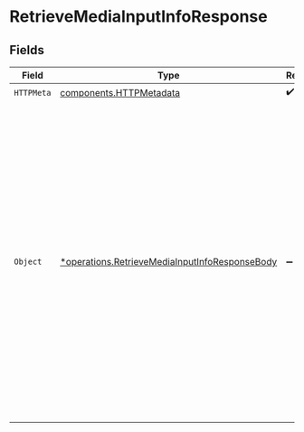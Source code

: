 # RetrieveMediaInputInfoResponse


## Fields

| Field                                                                                                                                                                                                                                                                                                                                                                                              | Type                                                                                                                                                                                                                                                                                                                                                                                               | Required                                                                                                                                                                                                                                                                                                                                                                                           | Description                                                                                                                                                                                                                                                                                                                                                                                        | Example                                                                                                                                                                                                                                                                                                                                                                                            |
| -------------------------------------------------------------------------------------------------------------------------------------------------------------------------------------------------------------------------------------------------------------------------------------------------------------------------------------------------------------------------------------------------- | -------------------------------------------------------------------------------------------------------------------------------------------------------------------------------------------------------------------------------------------------------------------------------------------------------------------------------------------------------------------------------------------------- | -------------------------------------------------------------------------------------------------------------------------------------------------------------------------------------------------------------------------------------------------------------------------------------------------------------------------------------------------------------------------------------------------- | -------------------------------------------------------------------------------------------------------------------------------------------------------------------------------------------------------------------------------------------------------------------------------------------------------------------------------------------------------------------------------------------------- | -------------------------------------------------------------------------------------------------------------------------------------------------------------------------------------------------------------------------------------------------------------------------------------------------------------------------------------------------------------------------------------------------- |
| `HTTPMeta`                                                                                                                                                                                                                                                                                                                                                                                         | [components.HTTPMetadata](../../models/components/httpmetadata.md)                                                                                                                                                                                                                                                                                                                                 | :heavy_check_mark:                                                                                                                                                                                                                                                                                                                                                                                 | N/A                                                                                                                                                                                                                                                                                                                                                                                                |                                                                                                                                                                                                                                                                                                                                                                                                    |
| `Object`                                                                                                                                                                                                                                                                                                                                                                                           | [*operations.RetrieveMediaInputInfoResponseBody](../../models/operations/retrievemediainputinforesponsebody.md)                                                                                                                                                                                                                                                                                    | :heavy_minus_sign:                                                                                                                                                                                                                                                                                                                                                                                 | Get video media input information                                                                                                                                                                                                                                                                                                                                                                  | {<br/>"success": true,<br/>"data": {<br/>"configuration": {<br/>"url": "https://static.fastpix.io/sample.mp4"<br/>},<br/>"file": {<br/>"containerFormat": "mp4",<br/>"tracks": [<br/>{<br/>"id": "00dad16c-555c-454a-b552-38d1ac5a26b3",<br/>"type": "audio",<br/>"closedCaptions": false<br/>},<br/>{<br/>"id": "6eb56a83-9a8b-47a5-94b2-cadb4458cf4d",<br/>"type": "video",<br/>"width": 1280,<br/>"height": 720,<br/>"frameRate": "30/1",<br/>"closedCaptions": false<br/>}<br/>]<br/>}<br/>}<br/>} |